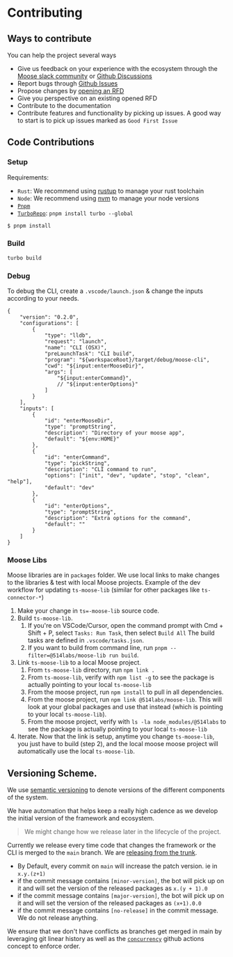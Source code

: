 # Contributing

## Ways to contribute

You can help the project several ways

- Give us feedback on your experience with the ecosystem through the [Moose slack community](https://join.slack.com/t/moose-community/shared_invite/zt-2fjh5n3wz-cnOmM9Xe9DYAgQrNu8xKxg) or [Github Discussions](https://github.com/514-labs/moose/discussions)
- Report bugs through [Github Issues](https://github.com/514-labs/moose/issues)
- Propose changes by [opening an RFD](./rfd/0001/README.mdx)
- Give you perspective on an existing opened RFD
- Contribute to the documentation
- Contribute features and functionality by picking up issues. A good way to start is to pick up issues marked as `Good First Issue`

## Code Contributions

### Setup

Requirements:

- `Rust`: We recommend using [rustup](https://rustup.rs/) to manage your rust toolchain
- `Node`: We recommend using [nvm](https://github.com/nvm-sh/nvm#nvmrc) to manage your node versions
- [`Pnpm`](https://pnpm.io/installation)
- [`TurboRepo`](https://turbo.build/repo/docs/installing): `pnpm install turbo --global`

```bash
$ pnpm install
```

### Build

```bash
turbo build
```

### Debug

To debug the CLI, create a `.vscode/launch.json` & change the inputs according to your needs.

```
{
    "version": "0.2.0",
    "configurations": [
        {
            "type": "lldb",
            "request": "launch",
            "name": "CLI (OSX)",
            "preLaunchTask": "CLI build",
            "program": "${workspaceRoot}/target/debug/moose-cli",
            "cwd": "${input:enterMooseDir}",
            "args": [
                "${input:enterCommand}",
                // "${input:enterOptions}"
            ]
        }
    ],
    "inputs": [
        {
            "id": "enterMooseDir",
            "type": "promptString",
            "description": "Directory of your moose app",
            "default": "${env:HOME}"
        },
        {
            "id": "enterCommand",
            "type": "pickString",
            "description": "CLI command to run",
            "options": ["init", "dev", "update", "stop", "clean", "help"],
            "default": "dev"
        },
        {
            "id": "enterOptions",
            "type": "promptString",
            "description": "Extra options for the command",
            "default": ""
        }
    ]
}
```

### Moose Libs

Moose libraries are in `packages` folder. We use local links to make changes to the libraries & test with local Moose
projects. Example of the dev workflow for updating `ts-moose-lib` (similar for other packages like `ts-connector-*`)

1. Make your change in `ts=-moose-lib` source code.
2. Build `ts-moose-lib`.
    1. If you're on VSCode/Cursor, open the command prompt with Cmd + Shift + P, select `Tasks: Run Task`, then select `Build All`
       The build tasks are defined in `.vscode/tasks.json`.
    2. If you want to build from command line, run `pnpm --filter=@514labs/moose-lib run build`.
3. Link `ts-moose-lib` to a local Moose project.
    1. From `ts-moose-lib` directory, run `npm link .`
    2. From `ts-moose-lib`, verify with `npm list -g` to see the package is actually pointing to your local `ts-moose-lib`
    3. From the moose project, run `npm install` to pull in all dependencies.
    4. From the moose project, run `npm link @514labs/moose-lib`. This will look at your global packages and use that instead
       (which is pointing to your local `ts-moose-lib`).
    5. From the moose project, verify with `ls -la node_modules/@514labs` to see the package is actually pointing to your local `ts-moose-lib`
4. Iterate. Now that the link is setup, anytime you change `ts-moose-lib`, you just have to build (step 2), and the local moose
   moose project will automatically use the local `ts-moose-lib`.

## Versioning Scheme.

We use [semantic versioning](https://semver.org/) to denote versions of the different components of the system.

We have automation that helps keep a really high cadence as we develop the initial version of the framework and ecosystem.

> We might change how we release later in the lifecycle of the project.

Currently we release every time code that changes the framework or the CLI is merged to the `main` branch. We are [releasing from the trunk](https://trunkbaseddevelopment.com/release-from-trunk/).

- By Default, every commit on `main` will increase the patch version. ie in `x.y.(z+1)`
- if the commit message contains `[minor-version]`, the bot will pick up on it and will set the version of the released packages as `x.(y + 1).0`
- if the commit message contains `[major-version]`, the bot will pick up on it and will set the version of the released packages as `(x+1).0.0`
- if the commit message contains `[no-release]` in the commit message. We do not release anything.

We ensure that we don't have conflicts as branches get merged in main by leveraging git linear history as well as the [`concurrency`](https://docs.github.com/en/actions/using-jobs/using-concurrency) github actions concept to enforce order.
